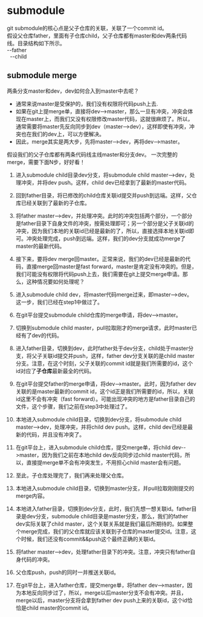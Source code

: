 
# submodule
git submodule的核心点是父子仓库的关联，关联了一个commit id。  
假设父仓库father，里面有子仓库child，父子仓库都有master和dev两条代码线。目录结构如下所示。  
--father  
&nbsp;&nbsp;--child
## submodule merge
两条分支master和dev，dev如何合入到master中去呢？
* 通常来说master是受保护的，我们没有权限将代码push上去.
* 如果在git上提merge单，直接将dev-->master，那么一旦有冲突，冲突会体现在master上，而我们又没有权限修改master代码，这就很麻烦了。所以，通常需要将master先反向同步到dev（master-->dev），这样即使有冲突，冲突也在我们的dev上，可以方便解决。
* 因此，merge其实是两大步，先将master-->dev，再将dev-->master。

假设我们的父子仓库都有两条代码线主线master和分支dev。
一次完整的merge，需要下面N步，好好看！
1. 进入submodule child目录dev分支，将submodule child master-->dev，处理冲突，并将dev push。这样，child dev已经拿到了最新的master代码。
2. 回到father目录，将已修改的child仓库关联id提交并push到远端。这样，父仓库已经关联到了最新的子仓库。
3. 将father master-->dev，并处理冲突。此时的冲突包括两个部分，一个部分是father目录下自身文件的冲突，按需处理即可；另一个部分是父子关联id的冲突，因为我们本地的关联id已经是最新的了，所以，直接选择本地关联id即可。冲突处理完成，push到远端。这样，我们的dev分支就成功merge了master的最新代码。
4. 接下来，要将dev merge回master。正常来说，我们的dev已经是最新的代码，直接merge回master是fast forward，master是肯定没有冲突的。但是，我们可能没有权限将代码push上去，我们需要在git上提交merge申请。那么，这种情况要如何处理呢？
5. 进入submodule child dev，将master代码merge过来，即master-->dev。这一步，我们已经在step1中做过了。
6. 在git平台提交submodule child仓库的merge申请，将dev-->master。
7. 切换到submodule child master，pull拉取刚才的merge请求，此时master已经有了dev的代码。
8. 进入father目录，切换到dev，此时father处于dev分支，child处于master分支，将父子关联id提交并push，这样，father dev分支关联的是child master分支。注意，在这个时刻，父子关联的commit id就是我们所需要的id，这个id对应了**子仓库**最新最全的代码。
9. 在git平台提交father的merge申请，将dev-->master。此时，因为father dev关联的是master最新的commit id，这个id正是我们所需要的id，所以，关联id这里不会有冲突（fast forward）。可能出现冲突的地方是father目录自己的文件，这个步骤，我们之前在step3中处理过了。


1. 本地进入submodule child目录，切换到dev分支，将submodule child master-->dev，处理冲突，并将child dev push。这样，child dev已经是最新的代码，并且没有冲突了。
2. 在git平台上，进入submodule child仓库，提交merge单，将child dev-->master，因为我们之前在本地child dev反向同步过child master代码，所以，直接提merge单不会有冲突发生，不用担心child master会有问题。
3. 至此，子仓库处理完了，我们再来处理父仓库。
4. 本地进入submodule child目录，切换到master分支，并pull拉取刚刚提交的merge内容。
5. 本地进入father目录，切换到dev分支，此时，我们先想一想关联id。father目录是dev分支，submodule child目录是master分支，那么，我们的father dev实际关联了child master，这个关联关系就是我们最后所期待的。如果整个merge完成，我们的父仓库就应该关联到子仓库的master提交id。注意，这个时候，我们还没有commit&&push这个最终正确的关联id。
6. 将father master-->dev，处理father目录下的冲突。注意，冲突只有father自身代码的冲突。
7. 父仓库push，push的同时一并推送关联id。
8. 在git平台上，进入father仓库，提交merge单，将father dev-->master，因为本地反向同步过了，所以，merge以后master分支不会有冲突。并且，merge以后，master分支将会拿到father dev push上来的关联id，这个id恰恰是child master的commit id。